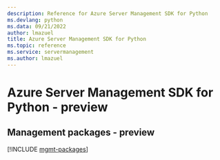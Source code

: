 ```yaml
---
description: Reference for Azure Server Management SDK for Python
ms.devlang: python
ms.data: 09/21/2022
author: lmazuel
title: Azure Server Management SDK for Python
ms.topic: reference
ms.service: servermanagement
ms.author: lmazuel
---
```

# Azure Server Management SDK for Python - preview

## Management packages - preview
[!INCLUDE [mgmt-packages](server-management-mgmt-index.md)]
